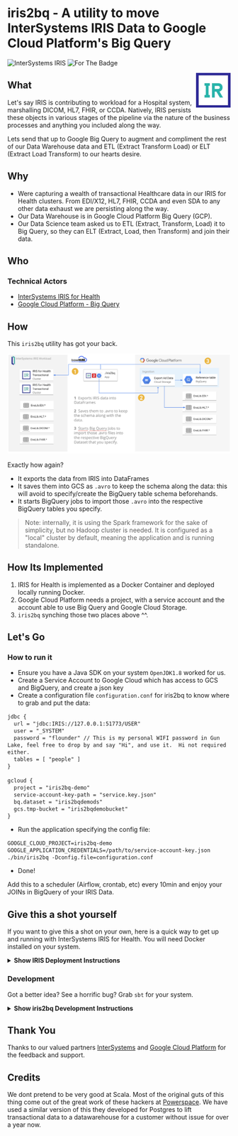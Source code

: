 # iris2bq - A utility to move InterSystems IRIS Data to Google Cloud Platform's Big Query
<img src="https://img.shields.io/badge/InterSystems-iris-turquoise.svg?longCache=true&amp;style=for-the-badge" alt="InterSystems IRIS" style="margin-bottom: -8px"> <img src="https://img.shields.io/badge/gcp-Big%20Query-blue.svg?longCache=true&amp;style=for-the-badge" alt="For The Badge" style="margin-bottom: -8px"><br/>

<img src="docs/assets/Deck-Gif.gif" align="right">

## What
Let's say IRIS is contributing to workload for a Hospital system, marshalling DICOM, HL7, FHIR, or CCDA.  Natively, IRIS persists these objects in various stages of the pipeline via the nature of the business processes and anything you included along the way.

Lets send that up to Google Big Query to augment and compliment the rest of our Data Warehouse data and ETL (Extract Transform Load) or ELT (Extract Load Transform) to our hearts desire.


## Why
* Were capturing a wealth of transactional Healthcare data in our IRIS for Health clusters.  From EDI/X12, HL7, FHIR, CCDA and even SDA to any other data exhaust we are persisting along the way.
* Our Data Warehouse is in Google Cloud Platform Big Query (GCP).
* Our Data Science team asked us to ETL (Extract, Transform, Load) it to Big Query, so they can ELT (Extract, Load, then Transform) and join their data.

## Who

###  Technical Actors

* [InterSystems IRIS for Health](https://www.intersystems.com/resources/detail/intersystems-iris-for-health/)
* [Google Cloud Platform - Big Query](https://cloud.google.com/bigquery/)


## How
This `iris2bq` utility has got your back.
<p align="center">
  <img src="docs/assets/iris2bq-ra.png">
</p>

Exactly how again?
- It exports the data from IRIS into DataFrames
- It saves them into GCS as `.avro` to keep the schema along the data: this will avoid to specify/create the BigQuery table schema beforehands.
- It starts BigQuery jobs to import those `.avro` into the respective BigQuery tables you specify.

> Note: internally, it is using the Spark framework for the sake of simplicity, but no Hadoop cluster is needed. It is configured as a "local" cluster by default, meaning the application and is running standalone.

## How Its Implemented

1. IRIS for Health is implemented as a Docker Container and deployed locally running Docker.
2. Google Cloud Platform needs a project, with a service account and the account able to use Big Query and Google Cloud Storage.
3. `iris2bq` synching those two places above ^^.


## Let's Go

### How to run it
- Ensure you have a Java SDK on your system `OpenJDK1.8` worked for us.
- Create a Service Account to Google Cloud which has access to GCS and BigQuery, and create a json key
- Create a configuration file `configuration.conf` for iris2bq to know where to grab and put the data:
```
jdbc {
  url = "jdbc:IRIS://127.0.0.1:51773/USER"
  user = "_SYSTEM"
  password = "flounder" // This is my personal WIFI password in Gun Lake, feel free to drop by and say "Hi", and use it.  Hi not required either.
  tables = [ "people" ]
}

gcloud {
  project = "iris2bq-demo"
  service-account-key-path = "service.key.json"
  bq.dataset = "iris2bqdemods"
  gcs.tmp-bucket = "iris2bqdemobucket"
}

```
- Run the application specifying the config file:
```
GOOGLE_CLOUD_PROJECT=iris2bq-demo GOOGLE_APPLICATION_CREDENTIALS=/path/to/service-account-key.json ./bin/iris2bq -Dconfig.file=configuration.conf
```
- Done!

Add this to a scheduler (Airflow, crontab, etc) every 10min and enjoy your JOINs in BigQuery of your IRIS Data.


## Give this a shot yourself

If you want to give this a shot on your own, here is a quick way to get up and running with InterSystems IRIS for Health.  You will need Docker installed on your system.

<details><summary><b>Show IRIS Deployment Instructions</b></summary>

1. Build Container:

    ```sh
    $ cd demo
    $ bash iris-docker.sh

    ```

2. Create a GCP project with `Big Query` and `Google Cloud Storage` API's enabled:

    ```sh
    $ cd demo
    $ terraform init
    $ terraform plan
    $ terraform apply
    ```

</details>

### Development

Got a better idea?  See a horrific bug? Grab `sbt` for your system.

<details><summary><b>Show iris2bq Development Instructions</b></summary>

1. Build:

    ```sh
    $ git clone https://github.com/basenube/iris2bq.git
    $ cd iris2bq
    // Develop, Develop, Develop
    $ sbt stage
    ```


</details>


## Thank You

Thanks to our valued partners [InterSystems](https://www.intersystems.com) and [Google Cloud Platform](https://cloud.google.com) for the feedback and support.  

## Credits

We dont pretend to be very good at Scala.  Most of the original guts of this thing come out of the great work
of these hackers at [Powerspace](https://powerspace.com/en/).  We have used a similar version of this they developed for Postgres to lift transactional data to a datawarehouse for a customer without issue for over a year now.